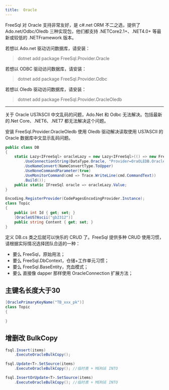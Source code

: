 ```yaml
---
title:  Oracle
---
```


FreeSql 对 Oracle 支持非常友好，是 c#.net ORM 不二之选，提供了 Ado.net/Odbc/Oledb 三种实现包，他们都支持 .NETCore2.1+、.NET4.0+ 等最新或较低的 .NETFramework 版本。

若想以 Ado.net 驱动访问数据库，请安装：

> dotnet add package FreeSql.Provider.Oracle

若想以 ODBC 驱动访问数据库，请安装：

> dotnet add package FreeSql.Provider.Odbc

若想以 Oledb 驱动访问数据库，请安装：

> dotnet add package FreeSql.Provider.OracleOledb

---

关于 Oracle US7ASCII 中文乱码的问题，Ado.Net 和 Odbc 无法解决。包括最新的.Net Core、.NET6、.NET7 都无法解决这个问题。

安装 FreeSql.Provider.OracleOledb 使用 Oledb 驱动解决读取使用 US7ASCII 的 Oracle 数据库中文显示乱码问题。

```csharp
public class DB
{
    static Lazy<IFreeSql> oracleLazy = new Lazy<IFreeSql>(() => new FreeSql.FreeSqlBuilder()
        .UseConnectionString(DataType.Oracle, "Provider=OraOLEDB.Oracle;user id=9user;password=123456;data source=//127.0.0.1:1521/XE;Pooling=true;Max Pool Size=2")
        .UseNameConvert(NameConvertType.ToUpper)
        .UseNoneCommandParameter(true)
        .UseMonitorCommand(cmd => Trace.WriteLine(cmd.CommandText))
        .Build());
    public static IFreeSql oracle => oracleLazy.Value;
}

Encoding.RegisterProvider(CodePagesEncodingProvider.Instance);
class Topic
{
    public int Id { get; set; }
    [OracleUS7Ascii("gb2312")]
    public string Content { get; set; }
}
```

定义 DB.cs 类之后就可以快乐的 CRUD 了。FreeSql 提供多种 CRUD 使用习惯，请根据实际情况选择团队合适的一种：

- 要么 FreeSql，原始用法；
- 要么 FreeSql.DbContext，仓储+工作单元习惯；
- 要么 FreeSql.BaseEntity，充血模式；
- 要么 直接像 dapper 那样使用 OracleConnection 扩展方法；

## 主键名长度大于30

```csharp
[OraclePrimaryKeyName("TB_xxx_pk")] 
class Topic
{
    
}
```

## 增删改 BulkCopy

```csharp
fsql.Insert(items)
    .ExecuteOracleBulkCopy();

fsql.Update<T>.SetSource(items)
    .ExecuteOracleBulkCopy(); //临时表 + MERGE INTO

fsql.InsertOrUpdate<T>.SetSource(items)
    .ExecuteOracleBulkCopy(); //临时表 + MERGE INTO
```
